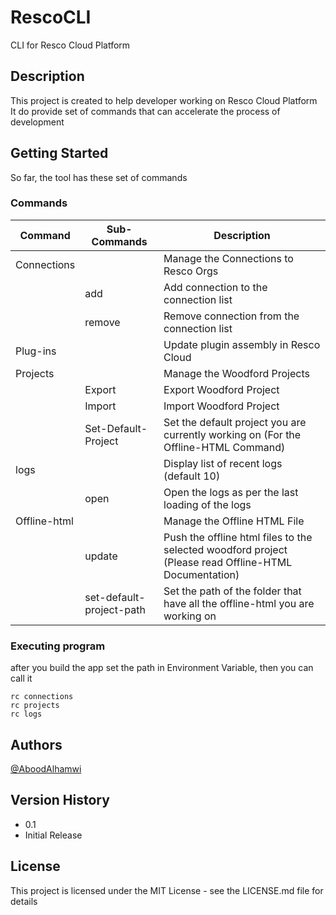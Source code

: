 # RescoCLI

CLI for Resco Cloud Platform

## Description

This project is created to help developer working on Resco Cloud Platform<br/>
It do provide set of commands that can accelerate the process of development

## Getting Started

So far, the tool has these set of commands <br />

### Commands

| Command      | Sub-Commands             | Description                                                                                           |
| ------------ | ------------------------ | ----------------------------------------------------------------------------------------------------- |
| Connections  |                          | Manage the Connections to Resco Orgs                                                                  |
|              | add                      | Add connection to the connection list                                                                 |
|              | remove                   | Remove connection from the connection list                                                            |
| Plug-ins     |                          | Update plugin assembly in Resco Cloud                                                                 |
| Projects     |                          | Manage the Woodford Projects                                                                          |
|              | Export                   | Export Woodford Project                                                                               |
|              | Import                   | Import Woodford Project                                                                               |
|              | Set-Default-Project      | Set the default project you are currently working on (For the Offline-HTML Command)                   |
| logs         |                          | Display list of recent logs (default 10)                                                              |
|              | open                     | Open the logs as per the last loading of the logs                                                     |
| Offline-html |                          | Manage the Offline HTML File                                                                          |
|              | update                   | Push the offline html files to the selected woodford project (Please read Offline-HTML Documentation) |
|              | set-default-project-path | Set the path of the folder that have all the offline-html you are working on                          |

### Executing program

after you build the app set the path in Environment Variable, then you can call it

```
rc connections
rc projects
rc logs
```

## Authors

[@AboodAlhamwi](https://twitter.com/Aboodalhamwi1)

## Version History

- 0.1
- Initial Release

## License

This project is licensed under the MIT License - see the LICENSE.md file for details
